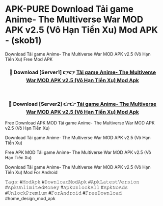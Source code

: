 # APK-PURE Download Tải game Anime- The Multiverse War MOD APK v2.5 (Vô Hạn Tiền Xu) Mod APK - (skob1)
Download Tải game Anime- The Multiverse War MOD APK v2.5 (Vô Hạn Tiền Xu) Free Mod APK

<div align="center">
<h3>🔴 Download [Server1] 👉👉 <a href="https://apk-comot.site?title=Tải_game_Anime-_The_Multiverse_War_MOD_APK_v2.5_(Vô_Hạn_Tiền_Xu)">Tải game Anime- The Multiverse War MOD APK v2.5 (Vô Hạn Tiền Xu) Mod Apk</a></h3><br>

<h3>🔴 Download [Server2] 👉👉 <a href="https://apk-comot.site?title=Tải_game_Anime-_The_Multiverse_War_MOD_APK_v2.5_(Vô_Hạn_Tiền_Xu)">Tải game Anime- The Multiverse War MOD APK v2.5 (Vô Hạn Tiền Xu) Mod Apk</a></h3>
</div>


Free Download APK MOD Tải game Anime- The Multiverse War MOD APK v2.5 (Vô Hạn Tiền Xu)

Download Tải game Anime- The Multiverse War MOD APK v2.5 (Vô Hạn Tiền Xu) 

Free APK MOD Tải game Anime- The Multiverse War MOD APK v2.5 (Vô Hạn Tiền Xu) 

Download Tải game Anime- The Multiverse War MOD APK v2.5 (Vô Hạn Tiền Xu) Mod For Android

𝚃𝚊𝚐𝚜: #𝙼𝚘𝚍𝙰𝚙𝚔 #𝙳𝚘𝚠𝚗𝚕𝚘𝚊𝚍𝙼𝚘𝚍𝙰𝚙𝚔 #𝙰𝚙𝚔𝙻𝚊𝚝𝚎𝚜𝚝𝚅𝚎𝚛𝚜𝚒𝚘𝚗 #𝙰𝚙𝚔𝚄𝚗𝚕𝚒𝚖𝚒𝚝𝚎𝚍𝙼𝚘𝚗𝚎𝚢 #𝙰𝚙𝚔𝚄𝚗𝚕𝚘𝚌𝚔𝙰𝚕𝚕 #𝙰𝚙𝚔𝙽𝚘𝙰𝚍𝚜 #𝚄𝚗𝚕𝚘𝚌𝚔𝙿𝚛𝚎𝚖𝚒𝚞𝚖 #𝙵𝚘𝚛𝙰𝚗𝚍𝚛𝚘𝚒𝚍 #𝙵𝚛𝚎𝚎𝙳𝚘𝚠𝚗𝚕𝚘𝚊𝚍 #home_design_mod_apk